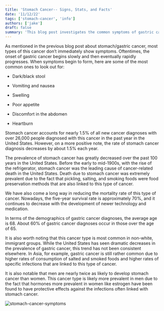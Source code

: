 ```yaml
---
title: 'Stomach Cancer-- Signs, Stats, and Facts'
date: '11/12/22'
tags: ['stomach-cancer', 'info']
authors: ['jake']
draft: false
summary: 'This blog post investigates the common symptoms of gastric cancer, the demographics of those affected by the disease, and informative statistics to provide a basic understanding of the prevalence of it.'
---
```

As mentioned in the previous blog post about stomach/gastric cancer, most types of this cancer don’t immediately show symptoms. Oftentimes, the onset of gastric cancer begins slowly and then eventually rapidly progresses. When symptoms begin to form, here are some of the most common ones to look out for:

-   Dark/black stool
    
-   Vomiting and nausea
    
-   Swelling
    
-   Poor appetite
    
-   Discomfort in the abdomen
    
-   Heartburn
    

Stomach cancer accounts for nearly 1.5% of all new cancer diagnoses with over 26,000 people diagnosed with this cancer in the past year in the United States. However, on a more positive note, the rate of stomach cancer diagnosis decreases by about 1.5% each year. 

The prevalence of stomach cancer has greatly decreased over the past 100 years in the United States. Before the early to mid-1900s, with the rise of the refrigerator, stomach cancer was the leading cause of cancer-related death in the United States. Death due to stomach cancer was extremely prevalent due to the fact that pickling, salting, and smoking foods were food preservation methods that are also linked to this type of cancer. 

We have also come a long way in reducing the mortality rate of this type of cancer. Nowadays, the five-year survival rate is approximately 70%, and it continues to decrease with the development of newer technology and medication.


In terms of the demographics of gastric cancer diagnoses, the average age is 68. About 60% of gastric cancer diagnoses occur in those over the age of 65. 

It is also worth noting that this cancer type is most common in non-white, immigrant groups. While the United States has seen dramatic decreases in the prevalence of gastric cancer, this trend has not been consistent elsewhere. In Asia, for example, gastric cancer is still rather common due to higher rates of consumption of salted and smoked foods and higher rates of specific infections that are linked to this type of cancer. 

It is also notable that men are nearly twice as likely to develop stomach cancer than women. This cancer type is likely more prevalent in men due to the fact that hormones more prevalent in women like estrogen have been found to have protective effects against the infections often linked with stomach cancer.

![stomach-cancer-symptoms](https://www.gleneagles.com.sg/images/default-source/coe/stomach-cancer-symptoms.jpg)



